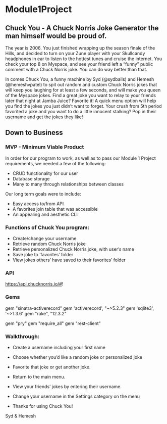# Module1Project

## Chuck You - A Chuck Norris Joke Generator the man himself would be proud of.

The year is 2006. You just finished wrapping up the season finale of the Hills, and decided to turn on your Zune player with your Skullcandy headphones in ear to listen to the hottest tunes and cruise the internet. You check your top 8 on Myspace, and see your friend left a “funny” public comment with a Chuck Norris joke. You can do way better than that.

In comes Chuck You, a funny machine by Syd (@sydbails) and Hemesh (@hemeshvpatel) to spit out random and custom Chuck Norris jokes that will keep you laughing for at least a few seconds, and will make you queen of the Myspace jokes. Find a great joke you want to relay to your friends later that night at Jamba Juice? Favorite it! A quick menu option will help you find the jokes you just didn’t want to forget. Your crush from 5th period favorited a joke and you want to do a little innocent stalking? Pop in their username and get the jokes they like!

## Down to Business

### MVP - Minimum Viable Product
In order for our program to work, as well as to pass our Module 1 Project requirements, we needed a few of the following:

- CRUD functionality for our user
- Database storage
- Many to many through relationships between classes

Our long term goals were to include:
- Easy access to/from API
- A favorites join table that was accessible
- An appealing and aesthetic CLI

### Functions of Chuck You program:
- Create/change your username
- Retrieve random Chuck Norris joke
- Retrieve personalized Chuck Norris joke, with user’s name
- Save joke to ‘favorites’ folder
- View jokes others’ have saved to their favorites’ folder

### API
https://api.chucknorris.io/#!

### Gems
gem "sinatra-activerecord"
gem 'activerecord', "~>5.2.3"
gem 'sqlite3', '~>1.3.6'
gem "rake", "12.3.2"
 
gem "pry"
gem "require_all"
gem "rest-client"

### Walkthrough:

- Create a username including your first name

- Choose whether you’d like a random joke or personalized joke

- Favorite that joke or get another joke.

- Return to the main menu.

- View your friends’ jokes by entering their username.

- Change your username in the Settings category on the menu

- Thanks for using Chuck You!

Syd & Hemesh

